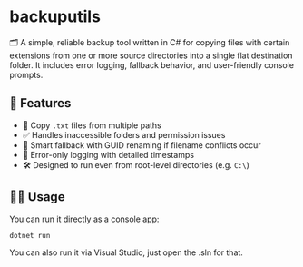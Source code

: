 # backuputils
🗂️ A simple, reliable backup tool written in C# for copying files with certain extensions from one or more source directories into a single flat destination folder. It includes error logging, fallback behavior, and user-friendly console prompts.

## 🚀 Features
- 📁 Copy `.txt` files from multiple paths
- ✅ Handles inaccessible folders and permission issues
- 🧠 Smart fallback with GUID renaming if filename conflicts occur
- 📝 Error-only logging with detailed timestamps
- 🛠️ Designed to run even from root-level directories (e.g. `C:\`)

## 🧑‍💻 Usage
You can run it directly as a console app:
```bash
dotnet run
```
You can also run it via Visual Studio, just open the .sln for that.
